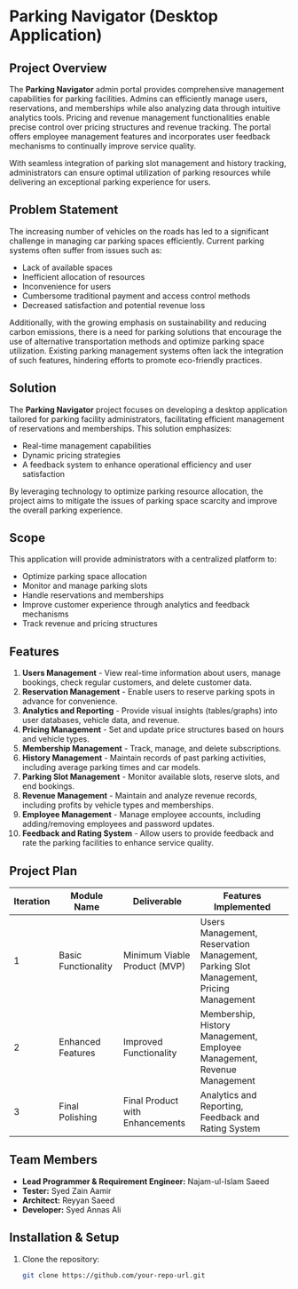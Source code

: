 # Parking Navigator (Desktop Application)

## Project Overview
The **Parking Navigator** admin portal provides comprehensive management capabilities for parking facilities. Admins can efficiently manage users, reservations, and memberships while also analyzing data through intuitive analytics tools. Pricing and revenue management functionalities enable precise control over pricing structures and revenue tracking. The portal offers employee management features and incorporates user feedback mechanisms to continually improve service quality.

With seamless integration of parking slot management and history tracking, administrators can ensure optimal utilization of parking resources while delivering an exceptional parking experience for users.

## Problem Statement
The increasing number of vehicles on the roads has led to a significant challenge in managing car parking spaces efficiently. Current parking systems often suffer from issues such as:
- Lack of available spaces
- Inefficient allocation of resources
- Inconvenience for users
- Cumbersome traditional payment and access control methods
- Decreased satisfaction and potential revenue loss

Additionally, with the growing emphasis on sustainability and reducing carbon emissions, there is a need for parking solutions that encourage the use of alternative transportation methods and optimize parking space utilization. Existing parking management systems often lack the integration of such features, hindering efforts to promote eco-friendly practices.

## Solution
The **Parking Navigator** project focuses on developing a desktop application tailored for parking facility administrators, facilitating efficient management of reservations and memberships. This solution emphasizes:
- Real-time management capabilities
- Dynamic pricing strategies
- A feedback system to enhance operational efficiency and user satisfaction

By leveraging technology to optimize parking resource allocation, the project aims to mitigate the issues of parking space scarcity and improve the overall parking experience.

## Scope
This application will provide administrators with a centralized platform to:
- Optimize parking space allocation
- Monitor and manage parking slots
- Handle reservations and memberships
- Improve customer experience through analytics and feedback mechanisms
- Track revenue and pricing structures

## Features
1. **Users Management** - View real-time information about users, manage bookings, check regular customers, and delete customer data.
2. **Reservation Management** - Enable users to reserve parking spots in advance for convenience.
3. **Analytics and Reporting** - Provide visual insights (tables/graphs) into user databases, vehicle data, and revenue.
4. **Pricing Management** - Set and update price structures based on hours and vehicle types.
5. **Membership Management** - Track, manage, and delete subscriptions.
6. **History Management** - Maintain records of past parking activities, including average parking times and car models.
7. **Parking Slot Management** - Monitor available slots, reserve slots, and end bookings.
8. **Revenue Management** - Maintain and analyze revenue records, including profits by vehicle types and memberships.
9. **Employee Management** - Manage employee accounts, including adding/removing employees and password updates.
10. **Feedback and Rating System** - Allow users to provide feedback and rate the parking facilities to enhance service quality.

## Project Plan
| Iteration | Module Name           | Deliverable                      | Features Implemented |
|-----------|----------------------|--------------------------------|----------------------|
| 1         | Basic Functionality  | Minimum Viable Product (MVP)   | Users Management, Reservation Management, Parking Slot Management, Pricing Management |
| 2         | Enhanced Features    | Improved Functionality         | Membership, History Management, Employee Management, Revenue Management |
| 3         | Final Polishing      | Final Product with Enhancements | Analytics and Reporting, Feedback and Rating System |

## Team Members
- **Lead Programmer & Requirement Engineer:** Najam-ul-Islam Saeed
- **Tester:** Syed Zain Aamir
- **Architect:** Reyyan Saeed
- **Developer:** Syed Annas Ali

## Installation & Setup
1. Clone the repository:
   ```sh
   git clone https://github.com/your-repo-url.git
